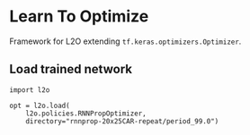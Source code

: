 # Learn To Optimize
Framework for L2O extending ```tf.keras.optimizers.Optimizer```.


## Load trained network

```
import l2o

opt = l2o.load(
    l2o.policies.RNNPropOptimizer,
    directory="rnnprop-20x25CAR-repeat/period_99.0")
```